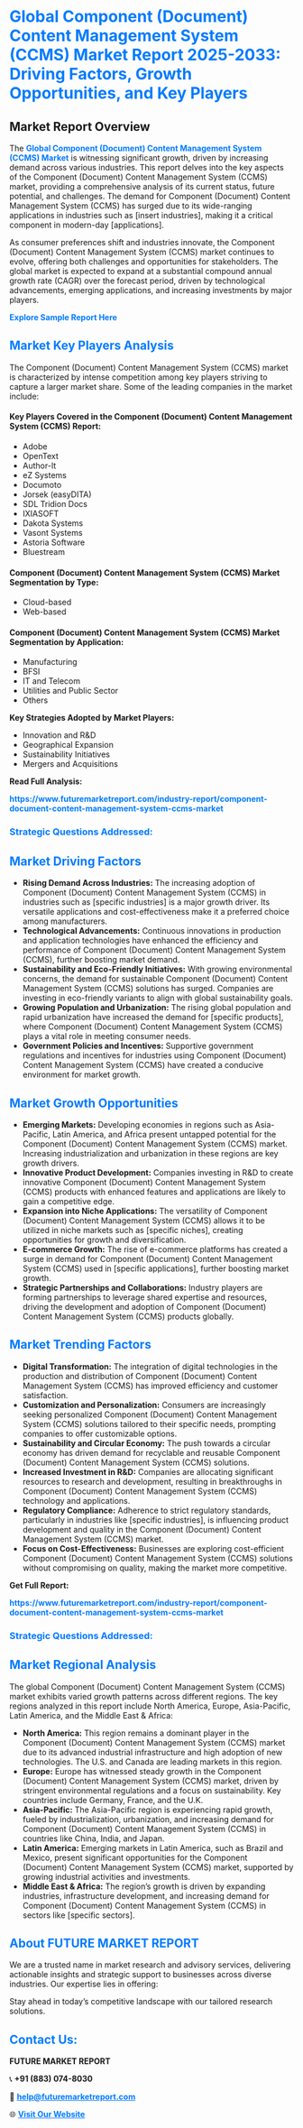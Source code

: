 <h1 style="color: #007BFF;">Global Component (Document) Content Management System (CCMS) Market Report 2025-2033: Driving Factors, Growth Opportunities, and Key Players</h1>

<section id="overview">
<h2>Market Report Overview</h2>
<p>The <a href="https://www.futuremarketreport.com/industry-report/component-document-content-management-system-ccms-market" style="color: #007BFF; text-decoration: none;"><strong>Global Component (Document) Content Management System (CCMS) Market</strong></a> is witnessing significant growth, driven by increasing demand across various industries. This report delves into the key aspects of the Component (Document) Content Management System (CCMS) market, providing a comprehensive analysis of its current status, future potential, and challenges. The demand for Component (Document) Content Management System (CCMS) has surged due to its wide-ranging applications in industries such as [insert industries], making it a critical component in modern-day [applications].</p>
<p>As consumer preferences shift and industries innovate, the Component (Document) Content Management System (CCMS) market continues to evolve, offering both challenges and opportunities for stakeholders. The global market is expected to expand at a substantial compound annual growth rate (CAGR) over the forecast period, driven by technological advancements, emerging applications, and increasing investments by major players.</p>
</section>

<section id="overview">
<p><a href="https://www.futuremarketreport.com/request-sample/reportId=27876" style="color: #007BFF; text-decoration: none;"><strong>Explore Sample Report Here</strong></a></p>
</section>

<section id="key-players">
<h2 style="color: #007BFF;">Market Key Players Analysis</h2>
<p>The Component (Document) Content Management System (CCMS) market is characterized by intense competition among key players striving to capture a larger market share. Some of the leading companies in the market include:</p>
<h4>Key Players Covered in the Component (Document) Content Management System (CCMS) Report:</h4>
<ul><li>Adobe</li><li>OpenText</li><li>Author-It</li><li>eZ Systems</li><li>Documoto</li><li>Jorsek (easyDITA)</li><li>SDL Tridion Docs</li><li>IXIASOFT</li><li>Dakota Systems</li><li>Vasont Systems</li><li>Astoria Software</li><li>Bluestream</li></ul>
<h4>Component (Document) Content Management System (CCMS) Market Segmentation by Type:</h4>
<ul><li>Cloud-based</li><li>Web-based</li></ul>

<h4>Component (Document) Content Management System (CCMS) Market Segmentation by Application:</h4>
<ul><li>Manufacturing</li><li>BFSI</li><li>IT and Telecom</li><li>Utilities and Public Sector</li><li>Others</li></ul>
<p><strong>Key Strategies Adopted by Market Players:</strong></p>
<ul>
<li>Innovation and R&D</li>
<li>Geographical Expansion</li>
<li>Sustainability Initiatives</li>
<li>Mergers and Acquisitions</li>
</ul>
</section>

<section>
<p><strong>Read Full Analysis: </strong></p><a href="https://www.futuremarketreport.com/industry-report/component-document-content-management-system-ccms-market" style="color: #007BFF; text-decoration: none;"><strong>https://www.futuremarketreport.com/industry-report/component-document-content-management-system-ccms-market</strong></a>
<h3 style="color: #007BFF;">Strategic Questions Addressed:</h3>
</section>

<section id="driving-factors">
<h2 style="color: #007BFF;">Market Driving Factors</h2>
<ul>
<li><strong>Rising Demand Across Industries:</strong> The increasing adoption of Component (Document) Content Management System (CCMS) in industries such as [specific industries] is a major growth driver. Its versatile applications and cost-effectiveness make it a preferred choice among manufacturers.</li>
<li><strong>Technological Advancements:</strong> Continuous innovations in production and application technologies have enhanced the efficiency and performance of Component (Document) Content Management System (CCMS), further boosting market demand.</li>
<li><strong>Sustainability and Eco-Friendly Initiatives:</strong> With growing environmental concerns, the demand for sustainable Component (Document) Content Management System (CCMS) solutions has surged. Companies are investing in eco-friendly variants to align with global sustainability goals.</li>
<li><strong>Growing Population and Urbanization:</strong> The rising global population and rapid urbanization have increased the demand for [specific products], where Component (Document) Content Management System (CCMS) plays a vital role in meeting consumer needs.</li>
<li><strong>Government Policies and Incentives:</strong> Supportive government regulations and incentives for industries using Component (Document) Content Management System (CCMS) have created a conducive environment for market growth.</li>
</ul>
</section>

<section id="growth-opportunities">
<h2 style="color: #007BFF;">Market Growth Opportunities</h2>
<ul>
<li><strong>Emerging Markets:</strong> Developing economies in regions such as Asia-Pacific, Latin America, and Africa present untapped potential for the Component (Document) Content Management System (CCMS) market. Increasing industrialization and urbanization in these regions are key growth drivers.</li>
<li><strong>Innovative Product Development:</strong> Companies investing in R&D to create innovative Component (Document) Content Management System (CCMS) products with enhanced features and applications are likely to gain a competitive edge.</li>
<li><strong>Expansion into Niche Applications:</strong> The versatility of Component (Document) Content Management System (CCMS) allows it to be utilized in niche markets such as [specific niches], creating opportunities for growth and diversification.</li>
<li><strong>E-commerce Growth:</strong> The rise of e-commerce platforms has created a surge in demand for Component (Document) Content Management System (CCMS) used in [specific applications], further boosting market growth.</li>
<li><strong>Strategic Partnerships and Collaborations:</strong> Industry players are forming partnerships to leverage shared expertise and resources, driving the development and adoption of Component (Document) Content Management System (CCMS) products globally.</li>
</ul>
</section>

<section id="trending-factors">
<h2 style="color: #007BFF;">Market Trending Factors</h2>
<ul>
<li><strong>Digital Transformation:</strong> The integration of digital technologies in the production and distribution of Component (Document) Content Management System (CCMS) has improved efficiency and customer satisfaction.</li>
<li><strong>Customization and Personalization:</strong> Consumers are increasingly seeking personalized Component (Document) Content Management System (CCMS) solutions tailored to their specific needs, prompting companies to offer customizable options.</li>
<li><strong>Sustainability and Circular Economy:</strong> The push towards a circular economy has driven demand for recyclable and reusable Component (Document) Content Management System (CCMS) solutions.</li>
<li><strong>Increased Investment in R&D:</strong> Companies are allocating significant resources to research and development, resulting in breakthroughs in Component (Document) Content Management System (CCMS) technology and applications.</li>
<li><strong>Regulatory Compliance:</strong> Adherence to strict regulatory standards, particularly in industries like [specific industries], is influencing product development and quality in the Component (Document) Content Management System (CCMS) market.</li>
<li><strong>Focus on Cost-Effectiveness:</strong> Businesses are exploring cost-efficient Component (Document) Content Management System (CCMS) solutions without compromising on quality, making the market more competitive.</li>
</ul>
</section>

<section>
<p><strong>Get Full Report: </strong></p><a href="https://www.futuremarketreport.com/industry-report/component-document-content-management-system-ccms-market" style="color: #007BFF; text-decoration: none;"><strong>https://www.futuremarketreport.com/industry-report/component-document-content-management-system-ccms-market</strong></a>
<h3 style="color: #007BFF;">Strategic Questions Addressed:</h3>
</section>


<section id="regional-analysis">
<h2 style="color: #007BFF;">Market Regional Analysis</h2>
<p>The global Component (Document) Content Management System (CCMS) market exhibits varied growth patterns across different regions. The key regions analyzed in this report include North America, Europe, Asia-Pacific, Latin America, and the Middle East & Africa:</p>
<ul>
<li><strong>North America:</strong> This region remains a dominant player in the Component (Document) Content Management System (CCMS) market due to its advanced industrial infrastructure and high adoption of new technologies. The U.S. and Canada are leading markets in this region.</li>
<li><strong>Europe:</strong> Europe has witnessed steady growth in the Component (Document) Content Management System (CCMS) market, driven by stringent environmental regulations and a focus on sustainability. Key countries include Germany, France, and the U.K.</li>
<li><strong>Asia-Pacific:</strong> The Asia-Pacific region is experiencing rapid growth, fueled by industrialization, urbanization, and increasing demand for Component (Document) Content Management System (CCMS) in countries like China, India, and Japan.</li>
<li><strong>Latin America:</strong> Emerging markets in Latin America, such as Brazil and Mexico, present significant opportunities for the Component (Document) Content Management System (CCMS) market, supported by growing industrial activities and investments.</li>
<li><strong>Middle East & Africa:</strong> The region’s growth is driven by expanding industries, infrastructure development, and increasing demand for Component (Document) Content Management System (CCMS) in sectors like [specific sectors].</li>
</ul>
</section>

<footer>
<h2 style="color: #007BFF;">About FUTURE MARKET REPORT</h2>
<p>We are a trusted name in market research and advisory services, delivering actionable insights and strategic support to businesses across diverse industries. Our expertise lies in offering:</p>

<p>Stay ahead in today’s competitive landscape with our tailored research solutions.</p>

<h2 style="color: #007BFF;">Contact Us:</h2>
<p><strong>FUTURE MARKET REPORT</strong></p>
<p>📞 <strong>+91 (883) 074-8030</strong></p>
<p>📧 <strong><a href="mailto:help@futuremarketreport.com" style="color: #007BFF;">help@futuremarketreport.com</a></strong></p>
<p>🌐 <strong><a href="https://www.futuremarketreport.com/" style="color: #007BFF;">Visit Our Website</a></strong></p>
</footer>